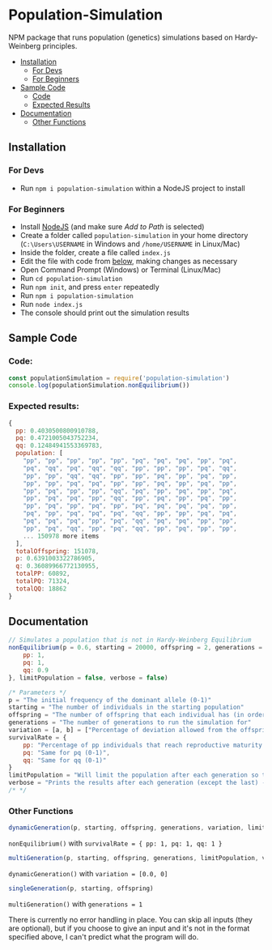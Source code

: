 # Population-Simulation
NPM package that runs population (genetics) simulations based on Hardy-Weinberg principles.

- [Installation](#installation)
    - [For Devs](#for-devs)
    - [For Beginners](#for-beginners)
- [Sample Code](#sample-code)
    - [Code](#code)
    - [Expected Results](#expected-results)
- [Documentation](#documentation)
    - [Other Functions](#other-functions)

## Installation
### For Devs
- Run `npm i population-simulation` within a NodeJS project to install

### For Beginners
- Install [NodeJS](https://nodejs.org/en/download/) (and make sure *Add to Path* is selected)
- Create a folder called `population-simulation` in your home directory (`C:\Users\USERNAME` in Windows and `/home/USERNAME` in Linux/Mac)
- Inside the folder, create a file called `index.js`
- Edit the file with code from [below](#sample-code), making changes as necessary
- Open Command Prompt (Windows) or Terminal (Linux/Mac)
- Run `cd population-simulation`
- Run `npm init`, and press `enter` repeatedly
- Run `npm i population-simulation`
- Run `node index.js`
- The console should print out the simulation results

## Sample Code
### Code:
```js
const populationSimulation = require('population-simulation')
console.log(populationSimulation.nonEquilibrium())
```
### Expected results:
```js
{
  pp: 0.4030500800910788,
  pq: 0.4721005043752234,
  qq: 0.12484941553369783,
  population: [
    "pp", "pp", "pp", "pp", "pp", "pq", "pq", "pq", "pp", "pq",
    "pq", "qq", "pq", "qq", "qq", "pp", "pp", "pp", "pq", "qq",
    "pp", "pp", "qq", "qq", "pp", "pp", "pq", "pp", "pq", "pp",
    "pp", "pp", "pq", "pq", "pp", "pp", "pq", "pp", "pq", "pp",
    "pp", "pq", "pp", "pp", "qq", "pq", "pp", "pq", "pp", "pq",
    "pp", "pq", "pq", "pp", "qq", "pp", "pq", "pp", "pq", "pp",
    "pp", "pq", "pp", "pq", "pp", "pq", "pq", "pq", "pq", "pp",
    "pq", "pp", "pq", "pq", "pq", "qq", "pp", "pp", "pq", "pq",
    "pq", "pq", "pq", "pp", "pq", "qq", "pq", "pq", "pp", "pp",
    "pp", "pq", "qq", "pp", "pq", "qq", "pp", "pq", "pp", "pp",
    ... 150978 more items
  ],
  totalOffspring: 151078,
  p: 0.6391003322786905,
  q: 0.36089966772130955,
  totalPP: 60892,
  totalPQ: 71324,
  totalQQ: 18862
}
```
## Documentation
```js
// Simulates a population that is not in Hardy-Weinberg Equilibrium
nonEquilibrium(p = 0.6, starting = 20000, offspring = 2, generations = 3, variation = [0.01, 3], survivalRate = {
    pp: 1,
    pq: 1,
    qq: 0.9
}, limitPopulation = false, verbose = false)

/* Parameters */
p = "The initial frequency of the dominant allele (0-1)"
starting = "The number of individuals in the starting population"
offspring = "The number of offspring that each individual has (in order to account for males who technically have zero offspring, use half the fertility rate for accurate results)"
generations = "The number of generations to run the simulation for"
variation = [a, b] = ["Percentage of deviation allowed from the offspring value (0-1)", "±offspring deviation allowed from the set value"]
survivalRate = {
    pp: "Percentage of pp individuals that reach reproductive maturity (0-1) - Can also be used to simulate nonrandom mating",
    pq: "Same for pq (0-1)",
    qq: "Same for qq (0-1)"
}
limitPopulation = "Will limit the population after each generation so that the simulation doesn't run for months on end"
verbose = "Prints the results after each generation (except the last) - Use for debugging and for advanced analysis"
/* */
```
### Other Functions
```js
dynamicGeneration(p, starting, offspring, generations, variation, limitPopulation, verbose)
```
```nonEquilibrium()``` with ```survivalRate = { pp: 1, pq: 1, qq: 1 }```


```js
multiGeneration(p, starting, offspring, generations, limitPopulation, verbose)
```
```dynamicGeneration()``` with ```variation = [0.0, 0]```


```js
singleGeneration(p, starting, offspring)
```
```multiGeneration()``` with ```generations = 1```


There is currently no error handling in place. You can skip all inputs (they are optional), but if you choose to give an input and it's not in the format specified above, I can't predict what the program will do.
